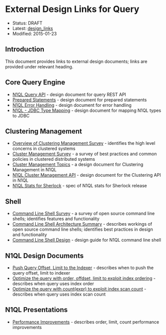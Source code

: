 # External Design Links for Query

* Status: DRAFT
* Latest: [design_links](https://github.com/couchbase/query/blob/master/docs/design_links.md)
* Modified: 2015-01-23

## Introduction

This document provides links to external design documents; links are provided under relevant heading.

## Core Query Engine

* [N1QL Query API](http://goo.gl/ezpmVx) - design document for query REST API
* [Prepared Statements](http://goo.gl/T8l7nd) - design document for prepared statements
* [N1QL Error Handling](http://goo.gl/IzZA0y) - design document for error handling
* [N1QL - JDBC Type Mapping](http://goo.gl/akKrBe) - design document for mapping N1QL types to JDBC

## Clustering Management

* [Overview of Clustering Management Survey](http://goo.gl/gid7LX) - identifies the high level concerns in clustered systems
* [Cluster Management Survey](http://goo.gl/gid7LX) - a survey of best practices and common policies in clustered distributed systems
* [Cluster Management Topics](http://goo.gl/RFa2Yb) - a design document for Clustering Management in N1QL
* [N1QL Cluster Management API](http://goo.gl/yKZ6v5) - design document for the Clustering API in N1QL
* [N1QL Stats for Sherlock](http://goo.gl/ZlVeag) - spec of N1QL stats for Sherlock release

## Shell

* [Command Line Shell Survey](http://goo.gl/ZStXN7) - a survey of open source command line shells; identifies features and functionality
* [Command Line Shell Architecture Summary](http://goo.gl/SFwRWq) - describes workings of open source command line shells; identifies best practices in design and functionality
* [Command Line Shell Design](http://goo.gl/zvlTKY) - design guide for N1QL command line shell

## N1QL Design Documents

* [Push Query Offset, Limit to the Indexer](https://docs.google.com/a/couchbase.com/document/d/1pCvrLGPJwfczYX_yPxV6aVp0QL1RnBW7VW3jOsgnJxM/edit?usp=sharing) - describes when to push the query offset, limit to indexer
* [Optimize the query with order, offdset, limit to exploit index ordering](https://docs.google.com/a/couchbase.com/document/d/1wfRY7bVshnZ1woexoaLUnDU9y2aSitHPgdYJXesAgUg/edit?usp=sharing) - describes when query uses index order
* [Optimize the query with count(expr) to exploit index scan count](https://docs.google.com/a/couchbase.com/document/d/1FXPRr-lCshSpo97kIMShVRi5IAaO7fnd1BihVm5aO24/edit?usp=sharing) - describes when query uses index scan count

## N1QL Presentations

* [Performance Improvements](https://docs.google.com/a/couchbase.com/presentation/d/14K74FEJlD3gY_0ViKDuMBLYEYwQa5GMg9Sb7ABZ_eO4/edit?usp=sharing) - describes order, limit, count performance improvements
